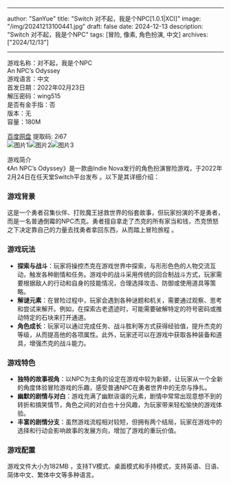 
---
author: "SanYue"
title: "Switch 对不起，我是个NPC[1.0.1|XCI]"
image: "/img/20241213100441.jpg"
draft: false
date: 2024-12-13
description: "Switch 对不起，我是个NPC"
tags: [冒险, 像素, 角色扮演, 中文]
archives: ["2024/12/13"]

---

游戏名称：对不起，我是个NPC   
An NPC’s Odyssey    
游戏语言：中文  
首发日期：2022年02月23日  
解压密码：wing515  
是否有金手指：否  
版本：无   
容量：180M

[百度网盘](https://pan.baidu.com/s/14YJx866JC11IGIDhTMqEnA) 提取码: 2i67  
![图片1](/img/20241213160259.png)![图片2](/img/20241213160240.png)![图片3](/img/20241213160226.png)  

游戏简介  
《An NPC’s Odyssey》是一款由Indie Nova发行的角色扮演冒险游戏，于2022年2月24日在任天堂Switch平台发布 。以下是其详细介绍：

### 游戏背景
这是一个勇者召集伙伴、打败魔王拯救世界的俗套故事，但玩家扮演的不是勇者，而是一名普通倒霉的NPC杰克。勇者擅自拿走了杰克的所有家当和钱，杰克愤怒之下决定靠自己的力量去找勇者拿回东西，从而踏上冒险旅程 。

### 游戏玩法
- **探索与战斗**：玩家将操控杰克在游戏世界中探索，与形形色色的人物交流互动，触发各种剧情和任务。游戏中的战斗采用传统的回合制战斗方式，玩家需要根据敌人的行动和自身的技能情况，合理选择攻击、防御或使用道具等策略。
- **解谜元素**：在冒险过程中，玩家会遇到各种谜题和机关，需要通过观察、思考和尝试来解开。例如，在探索古老遗迹时，可能需要破解特定的符号密码或推动特定的石块来打开通道。
- **角色成长**：玩家可以通过完成任务、战斗胜利等方式获得经验值，提升杰克的等级，从而提高他的各项属性。此外，玩家还可以在游戏中获取各种装备和道具，增强杰克的战斗能力。

### 游戏特色
- **独特的故事视角**：以NPC为主角的设定在游戏中较为新颖，让玩家从一个全新的角度体验冒险游戏的乐趣，感受普通NPC在勇者世界中的无奈与挣扎。
- **幽默的剧情与对白**：游戏充满了幽默诙谐的元素，剧情中常常出现意想不到的转折和搞笑情节，角色之间的对白也十分风趣，为玩家带来轻松愉快的游戏体验。
- **丰富的剧情分支**：虽然游戏流程相对较短，但拥有两个结局，玩家在游戏中的选择和行动会影响故事的发展方向，增加了游戏的重玩价值。

### 游戏配置
游戏文件大小为182MB ，支持TV模式、桌面模式和手持模式，支持英语、日语、简体中文、繁体中文等多种语言。

